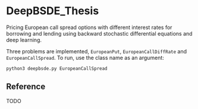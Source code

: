 # DeepBSDE_Thesis
Pricing European call spread options with different interest rates for borrowing and lending using backward stochastic differential equations and deep learning.

Three problems are implemented, `EuropeanPut`, `EuropeanCallDiffRate` and `EuropeanCallSpread`. To run, use the class name as an argument:
```
python3 deepbsde.py EuropeanCallSpread
```

## Reference
TODO
